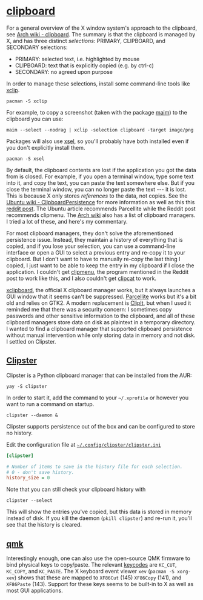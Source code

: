 # [clipboard](https://wiki.archlinux.org/title/Clipboard)

For a general overview of the X window system's approach to the clipboard,
see [Arch wiki - clipboard](https://wiki.archlinux.org/title/Clipboard).
The summary is that the clipboard is managed by X, and has three distinct
_selections_: PRIMARY, CLIPBOARD, and SECONDARY selections:
  - PRIMARY: selected text, i.e. highlighted by mouse
  - CLIPBOARD: text that is explicitly copied (e.g. by ctrl-c)
  - SECONDARY: no agreed upon purpose

In order to manage these selections, install some command-line
tools like [xclip](https://github.com/astrand/xclip).
```shell
pacman -S xclip
```
For example, to copy a screenshot (taken with the package
[maim](https://github.com/naelstrof/maim)) to the clipboard you can use:
```shell
maim --select --nodrag | xclip -selection clipboard -target image/png
```

Packages will also use [xsel](https://vergenet.net/~conrad/software/xsel/), so
you'll probably have both installed even if you don't explicitly install them.
```shell
pacman -S xsel
```

By default, the clipboard contents are lost if the application you got the data
from is closed. For example, if you open a terminal window, type some text into
it, and copy the text, you can paste the text somewhere else. But if you close
the terminal window, you can no longer paste the text --- it is lost. This is
because X only stores _references_ to the data, not copies. See the [Ubuntu
wiki - ClipboardPersistence](https://wiki.ubuntu.com/ClipboardPersistence)
for more information as well as this this [reddit post](
https://www.reddit.com/r/archlinux/comments/9tkvsl/persistent_clipboard/). The
Ubuntu article recommends Parcellite while the Reddit post recommends clipmenu.
The [Arch wiki](https://wiki.archlinux.org/title/Clipboard#Managers) also has
a list of clipboard managers. I tried a lot of these, and here's my commentary.

For most clipboard managers, they don't solve the aforementioned persistence
issue. Instead, they maintain a history of everything that is copied, and
if you lose your selection, you can use a command-line interface or open
a GUI to select a previous entry and re-copy it to your clipboard. But I
don't want to have to manually re-copy the last thing I copied, I just want
to be able to keep the entry in my clipboard if I close the application. I
couldn't get [clipmenu](https://github.com/cdown/clipmenu/), the program
mentioned in the Reddit post to work like this, and I also couldn't get
[clipcat](https://github.com/xrelkd/clipcat) to work.

[xclipboard](
https://www.x.org/releases/X11R7.5/doc/man/man1/xclipboard.1.html), the
official X clipboard manager works, but it always launches a GUI window that
it seems can't be suppressed. [Parcellite](http://parcellite.sourceforge.net/)
works but it's a bit old and relies on GTK2. A modern replacement
is [ClipIt](https://github.com/CristianHenzel/ClipIt), but when I
used it reminded me that there was a security concern: I sometimes
copy passwords and other sensitive information to the clipboard,
and all of these clipboard managers store data on disk as plaintext
in a temporary directory. I wanted to find a clipboard manager that
supported clipboard persistence without manual intervention while only
storing data in memory and not disk. I settled on Clipster.

## [Clipster](https://github.com/mrichar1/clipster)

Clipster is a Python clipboard manager that can be installed from the AUR:
```shell
yay -S clipster
```
In order to start it, add the command to your `~/.xprofile`
or however you want to run a command on startup.
```shell
clipster --daemon &
```
Clipster supports persistence out of the box and can be
configured to store no history.

Edit the configuration file at [`~/.config/clipster/clipster.ini`](
../../.config/clipster/clipster.ini)
```ini
[clipster]

# Number of items to save in the history file for each selection.
# 0 - don't save history.
history_size = 0
```

Note that you can still check your clipboard history with
```shell
clipster --select
```
This will show the entries you've copied, but this data is
stored in memory instead of disk. If you kill the daemon (`pkill
clipster`) and re-run it, you'll see that the history is cleared.

## [qmk](https://github.com/qmk/qmk_firmware/)

Interestingly enough, one can also use the open-source QMK
firmware to bind physical keys to copy/paste. The relevant
[keycodes](https://docs.qmk.fm/#/keycodes) are `KC_CUT`, `KC_COPY`,
and `KC_PASTE`. The X keyboard event viewer `xev` (`pacman
-S xorg-xev`) shows that these are mapped to `XF86Cut` (145)
`XF86Copy` (141), and `XF86Paste` (143). Support for these keys
seems to be built-in to X as well as most GUI applications.

